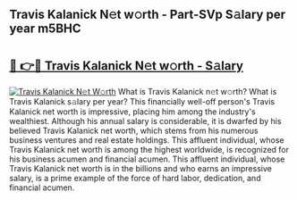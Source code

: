 ## Travis Kalanick N𝚎t w𝚘rth - Part-SVp S𝚊lary per year m5BHC

# <h2><a href="http://gc26igy.nevu.top/?p=Travis+Kalanick">🔗 👉🔴 Travis Kalanick N𝚎t w𝚘rth - S𝚊lary</a></h2>

[![Travis Kalanick N𝚎t W𝚘rth](https://i.imgur.com/Oavwk0R.jpeg)](http://gc26igy.nevu.top/?p=Travis+Kalanick)
What is Travis Kalanick n𝚎t w𝚘rth? What is Travis Kalanick s𝚊lary per year?
This financially well-off person's Travis Kalanick net worth is impressive, placing him among the industry's wealthiest. Although his annual salary is considerable, it is dwarfed by his believed Travis Kalanick net worth, which stems from his numerous business ventures and real estate holdings. This affluent individual, whose Travis Kalanick net worth is among the highest worldwide, is recognized for his business acumen and financial acumen. This affluent individual, whose Travis Kalanick net worth is in the billions and who earns an impressive salary, is a prime example of the force of hard labor, dedication, and financial acumen.
